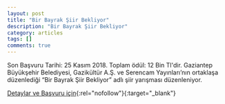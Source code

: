 ```yaml
---
layout: post
title: "Bir Bayrak Şiir Bekliyor"
description: "Bir Bayrak Şiir Bekliyor"
category: articles
tags: []
comments: true
---
```


Son Başvuru Tarihi: 25 Kasım 2018. Toplam ödül: 12 Bin Tl'dir.
Gaziantep Büyükşehir Belediyesi, Gazikültür A.Ş. ve Serencam Yayınları’nın ortaklaşa düzenlediği “Bir Bayrak Şiir Bekliyor” adlı şiir yarışması düzenleniyor.

[Detaylar ve Başvuru için](https://www.telgraf.net/haber/gaziantepte-bir-bayrak-siir-bekliyor-siir-yarismasi-haberi-80506.html?utm_source=edebiyatyarismalari.com&utm_medium=affiliate){:rel="nofollow"}{:target="_blank"}